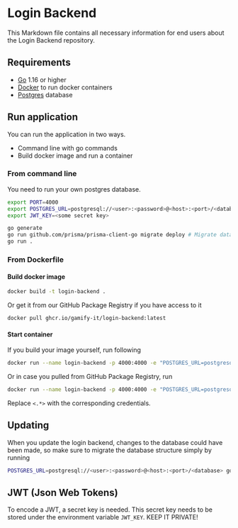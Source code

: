 # Login Backend

This Markdown file contains all necessary information for end users about the Login Backend repository.

## Requirements

- [Go](https://go.dev) 1.16 or higher
- [Docker](https://www.docker.com/) to run docker containers
- [Postgres](https://www.postgresql.org/) database

## Run application

You can run the application in two ways.

- Command line with go commands
- Build docker image and run a container

### From command line

You need to run your own postgres database.

```sh
export PORT=4000
export POSTGRES_URL=postgresql://<user>:<password>@<host>:<port>/<database> # Update key words in '<>' with your credentials 
export JWT_KEY=<some secret key>

go generate
go run github.com/prisma/prisma-client-go migrate deploy # Migrate database scheme if it has changed
go run .
```

### From Dockerfile

#### Build docker image

```sh
docker build -t login-backend .
```

Or get it from our GitHub Package Registry if you have access to it

```sh
docker pull ghcr.io/gamify-it/login-backend:latest
```

#### Start container

If you build your image yourself, run following

```sh
docker run --name login-backend -p 4000:4000 -e "POSTGRES_URL=postgresql://<user>:<password>@<host>:<port>/<database>" -e "JWT_KEY=<secret key>" login-backend
```

Or in case you pulled from GitHub Package Registry, run

```sh
docker run --name login-backend -p 4000:4000 -e "POSTGRES_URL=postgresql://<user>:<password>@<host>:<port>/<database>" -e "JWT_KEY=<secret key>" ghcr.io/gamify-it/login-backend:latest
```

Replace `<.*>` with the corresponding credentials.

## Updating

When you update the login backend, changes to the database could have been made, so make sure to migrate the database structure simply by running

```sh
POSTGRES_URL=postgresql://<user>:<password>@<host>:<port>/<database> go run github.com/prisma/prisma-client-go migrate deploy
```

## JWT (Json Web Tokens)

To encode a JWT, a secret key is needed.
This secret key needs to be stored under the environment variable `JWT_KEY`.
KEEP IT PRIVATE!
